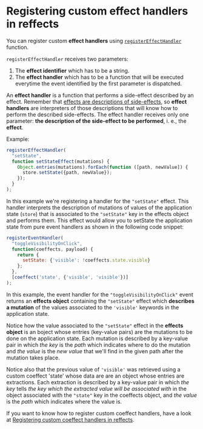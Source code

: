 # Registering custom effect handlers in reffects

You can register custom **effect handlers** using [`registerEffectHandler`](https://github.com/mariosanchez/spike-todo-declarative-effects/blob/master/docs/reffects/api.md#registereffecthandler) function.

`registerEffectHandler` receives two parameters: 
1. The **effect identifier** which has to be a string.
2. The **effect handler** which has to be a function that will be executed everytime the event identified by the first parameter is dispatched.

An **effect handler** is a function that performs a side-effect described by an effect.
Remember that [effects are descriptions of side-effects](https://github.com/mariosanchez/spike-todo-declarative-effects/blob/master/docs/reffects/effects-and-coeffects.md), so **effect handlers** are interpreters of those descriptions that will know how to perform the described side-effects. The effect handler receives only one parameter: **the description of the side-effect to be performed**, i. e., the **effect**.

Example:
```js
registerEffectHandler(
  "setState", 
  function setStateEffect(mutations) {
    Object.entries(mutations).forEach(function ([path, newValue]) {
      store.setState({path, newValue});
    });
  }
);
```

In this example we're registering a handler for the `"setState"` effect.
This handler interprets the description of mutations of values of the application state (`store`) that is associated to the `"setState"` key in the effects object and performs them. This effect would allow you to setState the application state from pure event handlers as shown in the following code snippet:

```js
registerEventHandler(
  "toggleVisibilityOnClick",
  function(coeffects, payload) {
    return {
      setState: {'visible': !coeffects.state.visible}
    };
  }, 
  [coeffect('state', {'visible', 'visible'})]
);
```

In this example, the event handler for the `"toggleVisibilityOnClick"` event returns an **effects object** containing the `"setState"` effect which **describes a mutation** of the values associated to the `'visible'` keywords in the application state.

Notice how the value associated to the `"setState"` effect in the **effects object** is an boject whose entries (key-value pairs) are the mutations to be done on the application state. Each mutation is described by a key-value pair in which *the key* is the *path* which indicates where to do the mutation and *the value* is the *new value* that we'll find in the given path after the mutation takes place.

Notice also that the previous value of `'visible'` was retrieved using a custom coeffect 'state' whose data are are an object whose entries are extractions. Each extraction is described by a key-value pair in which *the key* 
tells *the key which the extracted value will be associated with* in the object associated with the `"state"` key in the coeffects object, and *the value* is the *path* which indicates where the value is.

If you want to know how to register custom coeffect handlers, have a look at [Registering custom coeffect handlers in reffects](https://github.com/mariosanchez/spike-todo-declarative-effects/blob/master/docs/reffects/custom-coeffects.md).
